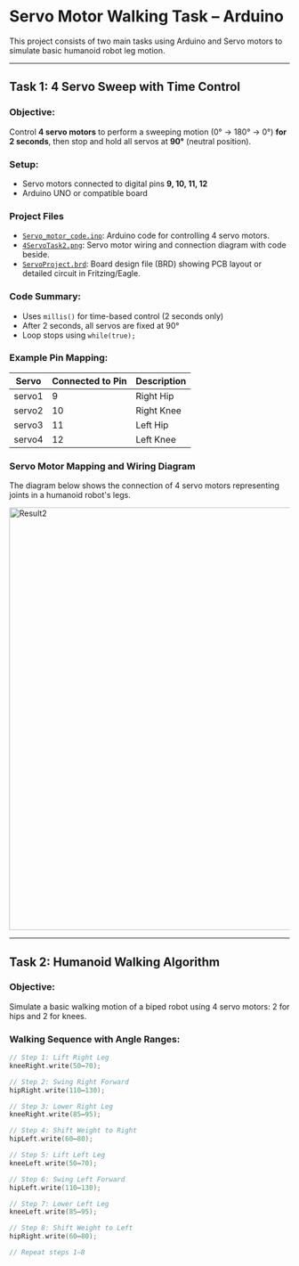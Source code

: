 # Servo Motor Walking Task – Arduino

This project consists of two main tasks using Arduino and Servo motors to simulate basic humanoid robot leg motion.

---

## Task 1: 4 Servo Sweep with Time Control

### Objective:
Control **4 servo motors** to perform a sweeping motion (0° → 180° → 0°) **for 2 seconds**, then stop and hold all servos at **90°** (neutral position).

### Setup:
- Servo motors connected to digital pins **9, 10, 11, 12**
- Arduino UNO or compatible board

### Project Files

- [`Servo_motor_code.ino`](./Servo_motor_code.ino): Arduino code for controlling 4 servo motors.
- [`4ServoTask2.png`](./4ServoTask2.png): Servo motor wiring and connection diagram with code beside.
- [`ServoProject.brd`](./ServoProject.brd): Board design file (BRD) showing PCB layout or detailed circuit in Fritzing/Eagle.

### Code Summary:
- Uses `millis()` for time-based control (2 seconds only)
- After 2 seconds, all servos are fixed at 90°
- Loop stops using `while(true);`

### Example Pin Mapping:
| Servo | Connected to Pin | Description       |
|-------|------------------|-------------------|
| servo1 | 9                | Right Hip         |
| servo2 | 10               | Right Knee        |
| servo3 | 11               | Left Hip          |
| servo4 | 12               | Left Knee         |

### Servo Motor Mapping and Wiring Diagram 

The diagram below shows the connection of 4 servo motors representing joints in a humanoid robot's legs.

<img width="1240" height="759" alt="Result2" src="https://github.com/user-attachments/assets/8d46779a-d0cb-4602-84fe-39a786c56bb5" />

---

## Task 2: Humanoid Walking Algorithm 

### Objective:
Simulate a basic walking motion of a biped robot using 4 servo motors: 2 for hips and 2 for knees.

### Walking Sequence with Angle Ranges:
```cpp
// Step 1: Lift Right Leg
kneeRight.write(50–70);

// Step 2: Swing Right Forward
hipRight.write(110–130);

// Step 3: Lower Right Leg
kneeRight.write(85–95);

// Step 4: Shift Weight to Right
hipLeft.write(60–80);

// Step 5: Lift Left Leg
kneeLeft.write(50–70);

// Step 6: Swing Left Forward
hipLeft.write(110–130);

// Step 7: Lower Left Leg
kneeLeft.write(85–95);

// Step 8: Shift Weight to Left
hipRight.write(60–80);

// Repeat steps 1–8
